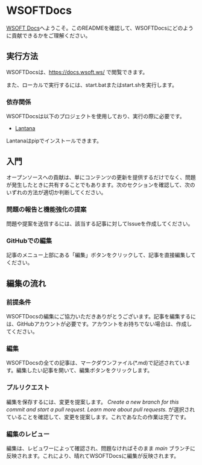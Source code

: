 # WSOFTDocs
[WSOFT Docs](https://docs.wsoft.ws/)へようこそ。このREADMEを確認して、WSOFTDocsにどのように貢献できるかをご理解ください。

## 実行方法
WSOFTDocsは、https://docs.wsoft.ws/ で閲覧できます。

また、ローカルで実行するには、start.batまたはstart.shを実行します。

### 依存関係
WSOFTDocsは以下のプロジェクトを使用しており、実行の際に必要です。

- [Lantana](https://github.com/WSOFT-Project/lantana)

Lantanaはpipでインストールできます。

## 入門
オープンソースへの貢献は、単にコンテンツの更新を提供するだけでなく、問題が発生したときに共有することでもあります。次のセクションを確認して、次のいずれの方法が適切か判断してください。

### 問題の報告と機能強化の提案
問題や提案を送信するには、該当する記事に対してIssueを作成してください。

### GitHubでの編集
記事のメニュー上部にある「編集」ボタンをクリックして、記事を直接編集してください。

## 編集の流れ 
### 前提条件
WSOFTDocsの編集にご協力いただきありがとうございます。記事を編集するには、GitHubアカウントが必要です。アカウントをお持ちでない場合は、作成してください。
### 編集
WSOFTDocsの全ての記事は、マークダウンファイル(\*.md)で記述されています。編集したい記事を開いて、編集ボタンをクリックします。
### プルリクエスト
編集を保存するには、変更を提案します。 *Create a new branch for this commit and start a pull request. Learn more about pull requests.* が選択されていることを確認して、変更を提案します。これであなたの作業は完了です。
### 編集のレビュー
編集は、レビュワーによって確認され、問題なければそのまま *main* ブランチに反映されます。これにより、晴れてWSOFTDocsに編集が反映されます。
